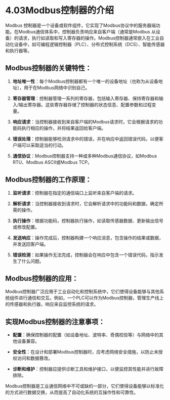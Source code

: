 # 4.03Modbus控制器的介绍

Modbus 控制器是一个设备或软件组件，它实现了Modbus协议中的服务器端功能。在Modbus通信体系中，控制器负责响应来自客户端（通常是Modbus 从设备）的请求，执行如读取和写入寄存器的操作。Modbus控制器通常嵌入在工业自动化设备中，如可编程逻辑控制器（PLC）、分布式控制系统（DCS）、智能传感器和执行器等。

## Modbus控制器的关键特性：

1. **地址唯一性**：每个Modbus控制器都有一个唯一的设备地址（也称为从设备地址），用于在Modbus网络中识别自己。
   
2. **寄存器管理**：控制器管理一系列的寄存器，包括输入寄存器、保持寄存器和输入/输出寄存器。这些寄存器存储了控制器的状态信息、配置参数和过程变量。
   
3. **响应请求**：当控制器接收到来自客户端的Modbus请求时，它会根据请求的功能码执行相应的操作，并将结果返回给客户端。
   
4. **错误处理**：控制器能够检测请求中的错误，并在响应中返回错误代码，以便客户端可以采取适当的行动。
   
5. **通信协议**：Modbus控制器支持一种或多种Modbus通信协议，如Modbus RTU、Modbus ASCII或Modbus TCP。
   

## Modbus控制器的工作原理：

1. **监听请求**：控制器在指定的通信端口上监听来自客户端的请求。
   
2. **解析请求**：当控制器接收到请求时，它会解析请求中的功能码和数据，确定所需的操作。
   
3. **执行操作**：根据功能码，控制器执行操作，如读取传感器数据、更新输出信号或修改配置。
   
4. **发送响应**：操作完成后，控制器构建一个响应消息，包含操作的结果或数据，并发送回客户端。
   
5. **错误检测**：如果操作无法完成，控制器会在响应中包含一个错误代码，指示发生了什么问题。
   

## Modbus控制器的应用：

Modbus控制器广泛应用于工业自动化和控制系统中，它们使得设备能够与其他系统组件进行通信和交互。例如，一个PLC可以作为Modbus控制器，管理生产线上的传感器和执行器，响应来自监控系统的请求。

## 实现Modbus控制器的注意事项：

- **配置**：确保控制器的配置（如设备地址、波特率、奇偶校验等）与网络中的其他设备兼容。
  
- **安全性**：在设计和部署Modbus控制器时，应考虑网络安全措施，以防止未授权访问和数据篡改。
  
- **诊断和维护**：控制器应提供诊断工具和维护接口，以便监控其性能并进行故障排除。
  

Modbus控制器是工业通信网络中不可或缺的一部分，它们使得设备能够以标准化的方式进行数据交换，从而提高了自动化系统的互操作性和可靠性。
